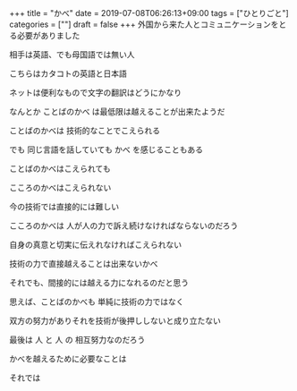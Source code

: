 +++
title = "かべ"
date = 2019-07-08T06:26:13+09:00
tags = ["ひとりごと"]
categories = [""]
draft = false
+++
外国から来た人とコミュニケーションをとる必要がありました

相手は英語、でも母国語では無い人

こちらはカタコトの英語と日本語

ネットは便利なもので文字の翻訳はどうにかなり

なんとか ことばのかべ  は最低限は越えることが出来たようだ

ことばのかべは 技術的なことでこえられる

でも 同じ言語を話していても かべ を感じることもある

ことばのかべはこえられても

こころのかべはこえられない

今の技術では直接的には難しい

こころのかべは 人が人の力で訴え続けなければならないのだろう

自身の真意と切実に伝えれなければこえられない

技術の力で直接越えることは出来ないかべ

それでも、間接的には越える力になれるのだと思う

思えば、ことばのかべも 単純に技術の力ではなく

双方の努力がありそれを技術が後押ししないと成り立たない

最後は 人 と 人 の 相互努力なのだろう

かべを越えるために必要なことは

それでは
